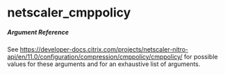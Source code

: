 # netscaler_cmppolicy

##### Argument Reference

See https://developer-docs.citrix.com/projects/netscaler-nitro-api/en/11.0/configuration/compression/cmppolicy/cmppolicy/ for possible values for these arguments and for an exhaustive list of arguments.


